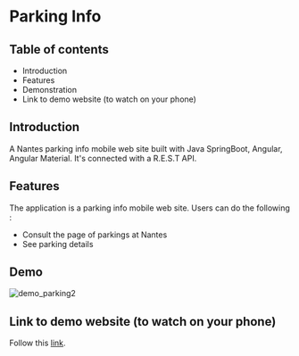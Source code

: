 <h1>Parking Info</h1>
<h2>Table of contents</h2>
    <ul>
        <li>Introduction</li>
        <li>Features</li>
        <li>Demonstration</li>
        <li>Link to demo website (to watch on your phone)</li>
    </ul>

<h2>Introduction</h2>

A Nantes parking info mobile web site built with Java SpringBoot, Angular, Angular Material.
It's connected with a R.E.S.T API.

<h2>Features</h2>
The application is a parking info mobile web site.
Users can do the following :
<ul>
    <li>Consult the page of parkings at Nantes</li>
    <li>See parking details  </li>
</ul>

<h2>Demo</h2>
  
![demo_parking2](https://user-images.githubusercontent.com/91179295/193883721-5cfdbada-871e-45ad-877c-be070b0e67bb.gif)

<h2>Link to demo website (to watch on your phone)</h2>

Follow this <a href="https://angular-parking-production.up.railway.app">link</a>. 
